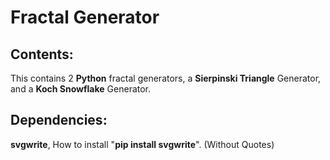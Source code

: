 # Fractal Generator

## Contents:
This contains 2 **Python** fractal generators, a **Sierpinski Triangle** Generator, and a **Koch Snowflake** Generator.

## Dependencies:
**svgwrite**, How to install "**pip install svgwrite**". (Without Quotes)
